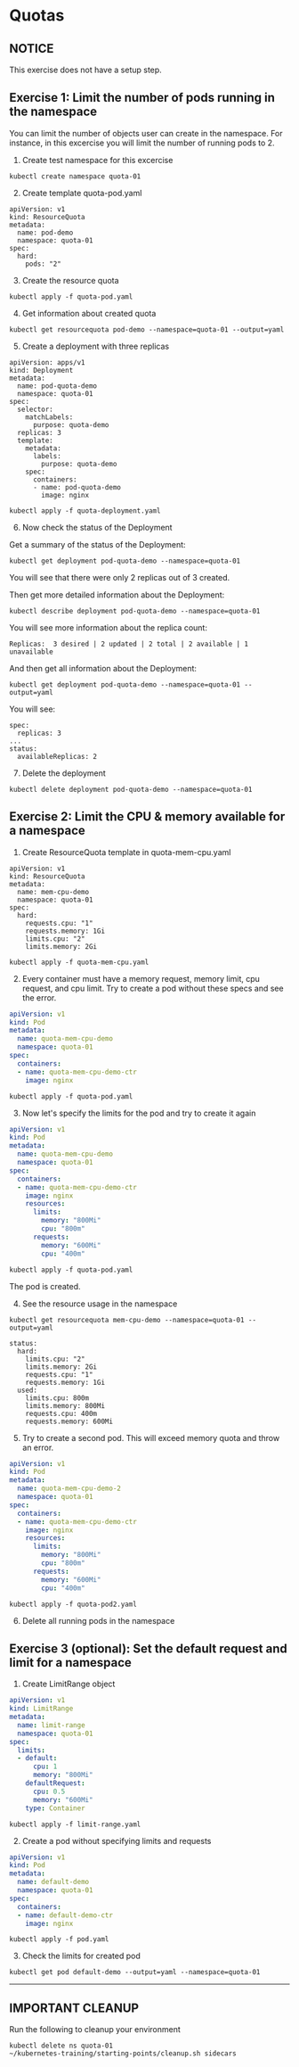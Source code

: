 # Quotas

## **NOTICE**
This exercise does not have a setup step.

## Exercise 1: Limit the number of pods running in the namespace

You can limit the number of objects user can create in the namespace. For instance, in this excercise you will limit the number of running pods to 2.

1. Create test namespace for this excercise

```
kubectl create namespace quota-01
```

2. Create template quota-pod.yaml

```
apiVersion: v1
kind: ResourceQuota
metadata:
  name: pod-demo
  namespace: quota-01
spec:
  hard:
    pods: "2"
```

3. Create the resource quota

```
kubectl apply -f quota-pod.yaml
```

4. Get information about created quota

```
kubectl get resourcequota pod-demo --namespace=quota-01 --output=yaml
```

5. Create a deployment with three replicas

```
apiVersion: apps/v1
kind: Deployment
metadata:
  name: pod-quota-demo
  namespace: quota-01
spec:
  selector:
    matchLabels:
      purpose: quota-demo
  replicas: 3
  template:
    metadata:
      labels:
        purpose: quota-demo
    spec:
      containers:
      - name: pod-quota-demo
        image: nginx
```

```
kubectl apply -f quota-deployment.yaml
```

6. Now check the status of the Deployment

Get a summary of the status of the Deployment:
```
kubectl get deployment pod-quota-demo --namespace=quota-01
```

You will see that there were only 2 replicas out of 3 created.

Then get more detailed information about the Deployment:

```
kubectl describe deployment pod-quota-demo --namespace=quota-01
```

You will see more information about the replica count:

```
Replicas:  3 desired | 2 updated | 2 total | 2 available | 1 unavailable
```

And then get all information about the Deployment:
```
kubectl get deployment pod-quota-demo --namespace=quota-01 --output=yaml
```

You will see:

```
spec:
  replicas: 3
...
status:
  availableReplicas: 2
```

7. Delete the deployment

```
kubectl delete deployment pod-quota-demo --namespace=quota-01
```

## Exercise 2: Limit the CPU & memory available for a namespace

1. Create ResourceQuota template in quota-mem-cpu.yaml

```
apiVersion: v1
kind: ResourceQuota
metadata:
  name: mem-cpu-demo
  namespace: quota-01
spec:
  hard:
    requests.cpu: "1"
    requests.memory: 1Gi
    limits.cpu: "2"
    limits.memory: 2Gi
```

```
kubectl apply -f quota-mem-cpu.yaml
```
2. Every container must have a memory request, memory limit, cpu request, and cpu limit. Try to create a pod without these specs and see the error.

```file=quota-pod.yaml
apiVersion: v1
kind: Pod
metadata:
  name: quota-mem-cpu-demo
  namespace: quota-01
spec:
  containers:
  - name: quota-mem-cpu-demo-ctr
    image: nginx
```

```
kubectl apply -f quota-pod.yaml
```

3. Now let's specify the limits for the pod and try to create it again

```file=quota-pod.yaml
apiVersion: v1
kind: Pod
metadata:
  name: quota-mem-cpu-demo
  namespace: quota-01
spec:
  containers:
  - name: quota-mem-cpu-demo-ctr
    image: nginx
    resources:
      limits:
        memory: "800Mi"
        cpu: "800m"
      requests:
        memory: "600Mi"
        cpu: "400m"
```

```
kubectl apply -f quota-pod.yaml
```

The pod is created.

4. See the resource usage in the namespace

```
kubectl get resourcequota mem-cpu-demo --namespace=quota-01 --output=yaml

status:
  hard:
    limits.cpu: "2"
    limits.memory: 2Gi
    requests.cpu: "1"
    requests.memory: 1Gi
  used:
    limits.cpu: 800m
    limits.memory: 800Mi
    requests.cpu: 400m
    requests.memory: 600Mi
```

5. Try to create a second pod. This will exceed memory quota and throw an error.

```file=quota-pod2.yaml
apiVersion: v1
kind: Pod
metadata:
  name: quota-mem-cpu-demo-2
  namespace: quota-01
spec:
  containers:
  - name: quota-mem-cpu-demo-ctr
    image: nginx
    resources:
      limits:
        memory: "800Mi"
        cpu: "800m"
      requests:
        memory: "600Mi"
        cpu: "400m"
```

```
kubectl apply -f quota-pod2.yaml
```

6. Delete all running pods in the namespace

## Exercise 3 (optional): Set the default request and limit for a namespace

1. Create LimitRange object

```file=limit-range.yaml
apiVersion: v1
kind: LimitRange
metadata:
  name: limit-range
  namespace: quota-01
spec:
  limits:
  - default:
      cpu: 1
      memory: "800Mi"
    defaultRequest:
      cpu: 0.5
      memory: "600Mi"
    type: Container
```

```
kubectl apply -f limit-range.yaml
```

2. Create a pod without specifying limits and requests

```file=pod.yaml
apiVersion: v1
kind: Pod
metadata:
  name: default-demo
  namespace: quota-01
spec:
  containers:
  - name: default-demo-ctr
    image: nginx
```

```
kubectl apply -f pod.yaml
```

3. Check the limits for created pod

```
kubectl get pod default-demo --output=yaml --namespace=quota-01
```

---

## **IMPORTANT CLEANUP**
Run the following to cleanup your environment

```shell
kubectl delete ns quota-01
~/kubernetes-training/starting-points/cleanup.sh sidecars
```
